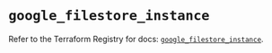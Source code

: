 # `google_filestore_instance`

Refer to the Terraform Registry for docs: [`google_filestore_instance`](https://registry.terraform.io/providers/hashicorp/google-beta/6.19.0/docs/resources/google_filestore_instance).

